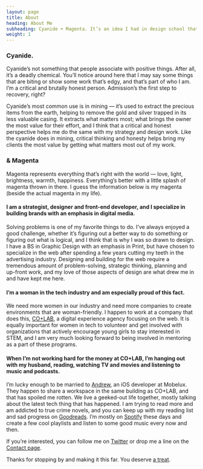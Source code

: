 ```yaml
---
layout: page
title: About
heading: About Me
subheading: Cyanide + Magenta. It’s an idea I had in design school that’s stuck with me over the last decade, and well, I think it’s apropos.
weight: 1
---
```


### Cyanide.

Cyanide’s not something that people associate with positive things. After all, it’s a deadly chemical. You’ll notice around here that I may say some things that are biting or show some work that’s edgy, and that’s part of who I am. I’m a critical and brutally honest person. Admission’s the first step to recovery, right?

Cyanide’s most common use is in mining — it’s used to extract the precious items from the earth, helping to remove the gold and silver trapped in its less valuable casing. It extracts what matters most; what brings the owner the most value for their effort, and I think that a critical and honest perspective helps me do the same with my strategy and design work. Like the cyanide does in mining, critical thinking and honesty helps bring my clients the most value by getting what matters most out of my work.

### & Magenta

Magenta represents everything that’s right with the world — love, light, brightness, warmth,  happiness. Everything’s better with a little splash of magenta thrown in there. I guess the information below is my magenta (beside the actual magenta in my life).

#### I am a strategist, designer and front-end developer, and I specialize in building brands with an emphasis in digital media.

Solving problems is one of my favorite things to do. I’ve always enjoyed a good challenge, whether it’s figuring out a better way to do something or figuring out what is logical, and I think that is why I was so drawn to design. I have a BS in Graphic Design with an emphasis in Print, but have chosen to specialize in the web after spending a few years cutting my teeth in the advertising industry. Designing and building for the web require a tremendous amount of problem-solving, strategic thinking, planning and up-front work, and my love of those aspects of design are what drew me in and have kept me here.

#### I’m a woman in the tech industry and am especially proud of this fact.

We need more women in our industry and need more companies to create environments that are woman-friendly. I happen to work at a company that does this, [CO+LAB](https://www.teamcolab.com), a digital experience agency focusing on the web. It is equally important for women in tech to volunteer and get involved with organizations that actively encourage young girls to stay interested in STEM, and I am very much looking forward to being involved in mentoring as a part of these programs.

#### When I’m not working hard for the money at CO+LAB, I’m hanging out with my husband, reading, watching TV and movies and listening to music and podcasts.

I’m lucky enough to be married to [Andrew](http://www.twitter.com/jamayers), an iOS developer at Mobelux. They happen to share a workspace in the same building as CO+LAB, and that has spoiled me rotten. We live a geeked-out life together, mostly talking about the latest tech thing that has happened. I am trying to read more and am addicted to true crime novels, and you can keep up with my reading list and sad progress on [Goodreads](http://www.goodreads.com/user/show/3880836-caitlyn-mayers). I’m mostly on [Spotify](https://play.spotify.com/user/1246801664?play=true&utm_source=open.spotify.com&utm_medium=open) these days and create a few cool playlists and listen to some good music every now and then. 

If you’re interested, you can follow me on [Twitter](http://www.twitter.com/caitlynmayers) or drop me a line on the [Contact page](/contact.html).

Thanks for stopping by and making it this far. You deserve [a treat](#).